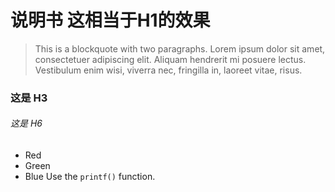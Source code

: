 # 说明书  这相当于H1的效果
>This is a blockquote with two paragraphs. Lorem ipsum dolor sit amet,
consectetuer adipiscing elit. Aliquam hendrerit mi posuere lectus.
Vestibulum enim wisi, viverra nec, fringilla in, laoreet vitae, risus.
### 这是 H3 ######
###### 这是 H6

*   Red
*   Green
*   Blue
Use the `printf()` function.